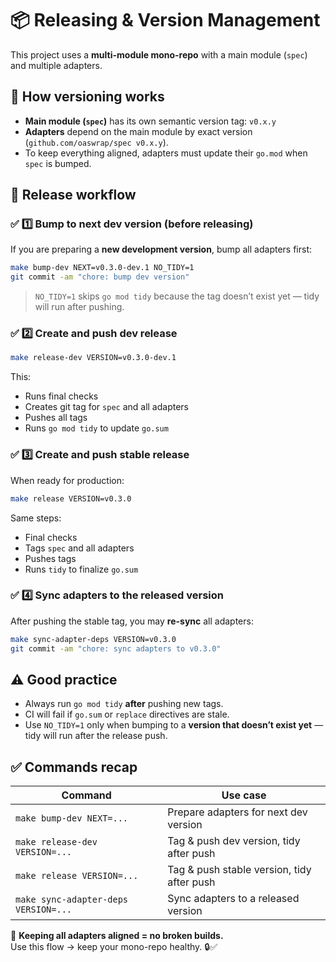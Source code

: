 
# 📦 Releasing & Version Management

This project uses a **multi-module mono-repo** with a main module (`spec`) and multiple adapters.

## 🔑 How versioning works

- **Main module (`spec`)** has its own semantic version tag: `v0.x.y`  
- **Adapters** depend on the main module by exact version (`github.com/oaswrap/spec v0.x.y`).
- To keep everything aligned, adapters must update their `go.mod` when `spec` is bumped.

## 🚀 Release workflow

### ✅ 1️⃣ Bump to next dev version (before releasing)

If you are preparing a **new development version**, bump all adapters first:

```bash
make bump-dev NEXT=v0.3.0-dev.1 NO_TIDY=1
git commit -am "chore: bump dev version"
```

> `NO_TIDY=1` skips `go mod tidy` because the tag doesn’t exist yet — tidy will run after pushing.

### ✅ 2️⃣ Create and push dev release

```bash
make release-dev VERSION=v0.3.0-dev.1
```

This:
- Runs final checks
- Creates git tag for `spec` and all adapters
- Pushes all tags
- Runs `go mod tidy` to update `go.sum`

### ✅ 3️⃣ Create and push stable release

When ready for production:

```bash
make release VERSION=v0.3.0
```

Same steps:
- Final checks
- Tags `spec` and all adapters
- Pushes tags
- Runs `tidy` to finalize `go.sum`

### ✅ 4️⃣ Sync adapters to the released version

After pushing the stable tag, you may **re-sync** all adapters:

```bash
make sync-adapter-deps VERSION=v0.3.0
git commit -am "chore: sync adapters to v0.3.0"
```

## ⚠️ Good practice

- Always run `go mod tidy` **after** pushing new tags.
- CI will fail if `go.sum` or `replace` directives are stale.
- Use `NO_TIDY=1` only when bumping to a **version that doesn’t exist yet** — tidy will run after the release push.

## ✅ Commands recap

| Command                     | Use case                                |
|-----------------------------|-----------------------------------------|
| `make bump-dev NEXT=...`    | Prepare adapters for next dev version   |
| `make release-dev VERSION=...` | Tag & push dev version, tidy after push |
| `make release VERSION=...`  | Tag & push stable version, tidy after push |
| `make sync-adapter-deps VERSION=...` | Sync adapters to a released version |

📌 **Keeping all adapters aligned = no broken builds.**  
Use this flow → keep your mono-repo healthy. 🔒✅